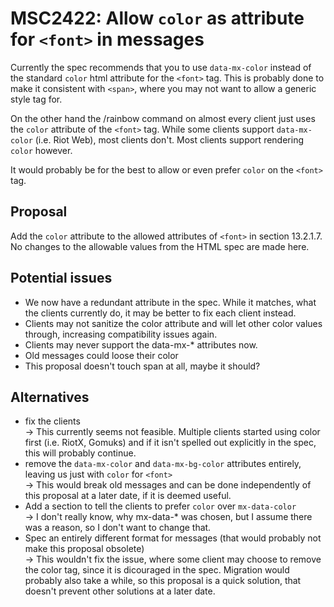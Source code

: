 # MSC2422: Allow `color` as attribute for `<font>` in messages

Currently the spec recommends that you to use `data-mx-color` instead of the standard
`color` html attribute for the `<font>` tag. This is probably done to make it
consistent with `<span>`, where you may not want to allow a generic style tag for.

On the other hand the /rainbow command on almost every client just uses the
`color` attribute of the `<font>` tag. While some clients support
`data-mx-color` (i.e. Riot Web), most clients don't. Most clients support
rendering `color` however.

It would probably be for the best to allow or even prefer `color` on the
`<font>` tag.

## Proposal

Add the `color` attribute to the allowed attributes of `<font>` in section
13.2.1.7. No changes to the allowable values from the HTML spec are made here.

## Potential issues

- We now have a redundant attribute in the spec. While it matches, what the
    clients currently do, it may be better to fix each client instead.
- Clients may not sanitize the color attribute and will let other color values
    through, increasing compatibility issues again.
- Clients may never support the data-mx-* attributes now.
- Old messages could loose their color
- This proposal doesn't touch span at all, maybe it should?

## Alternatives

- fix the clients  
  -> This currently seems not feasible. Multiple clients started using color first (i.e. RiotX, Gomuks) and if it isn't spelled out explicitly in the spec, this will probably continue.
- remove the `data-mx-color` and `data-mx-bg-color` attributes entirely, leaving us just with `color` for `<font>`  
  -> This would break old messages and can be done independently of this proposal at a later date, if it is deemed useful.
- Add a section to tell the clients to prefer `color` over `mx-data-color`  
  -> I don't really know, why mx-data-* was chosen, but I assume there was a reason, so I don't want to change that.
- Spec an entirely different format for messages (that would probably not make this proposal obsolete)  
  -> This wouldn't fix the issue, where some client may choose to remove the color tag, since it is dicouraged in the spec. Migration would probably also take a while, so this proposal is a quick solution, that doesn't prevent other solutions at a later date.
